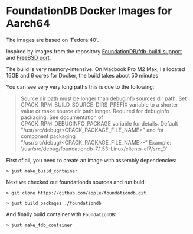 # FoundationDB Docker Images for Aarch64

The images are based on `Fedora:40'.

Inspired by images from the repository [FoundationDB/fdb-build-support](https://github.com/FoundationDB/fdb-build-support/blob/main/docker/centos7/Dockerfile) and [FreeBSD port](https://github.com/freebsd/freebsd-ports/blob/main/databases/foundationdb/Makefile).

The build is very memory-intensive. On Macbook Pro M2 Max, I allocated 16GB and 6 cores for Docker, the build takes about 50 minutes.

You can see very very long paths this is due to the following:

> Source dir path must be longer than debuginfo sources dir path.  Set
> CPACK_RPM_BUILD_SOURCE_DIRS_PREFIX variable to a shorter value or make
> source dir path longer.  Required for debuginfo packaging.  See
> documentation of CPACK_RPM_DEBUGINFO_PACKAGE variable for details.
> Default "/usr/src/debug/<CPACK_PACKAGE_FILE_NAME>" and
>     for component packaging "/usr/src/debug/<CPACK_PACKAGE_FILE_NAME>-<component>"
> Example: '/usr/src/debug/foundationdb-7.1.53-Linux/clients-el7/src_0'

First of all, you need to create an image with assembly dependencies:

`> just make_build_container`

Next we checked out foundationds sources and run buld:

`> git clone https://github.com/apple/foundationdb.git`

`> just build_packages ./foundationdb`

And finally build container with `FoundationDB`:

`> just make_fdb_container`
